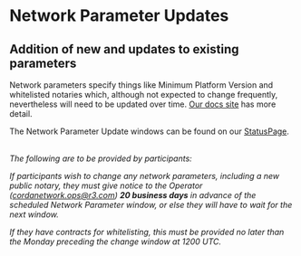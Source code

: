 # Network Parameter Updates


## Addition of new and updates to existing parameters

Network parameters specify things like Minimum Platform Version and whitelisted notaries which, although not expected to change frequently, nevertheless will need to be updated over time. [Our docs site](https://docs.corda.net/network-map.html#network-parameters) has more detail.

The Network Parameter Update windows can be found on our [StatusPage](https://corda-network.statuspage.io).
&nbsp;  
&nbsp;  

*The following are to be provided by participants:*

*If participants wish to change any network parameters, including a new public notary, they must give notice to the Operator (cordanetwork.ops@r3.com) **20 business days** in advance of the scheduled Network Parameter window, or else they will have to wait for the next window.*

*If they have contracts for whitelisting, this must be provided no later than the Monday preceding the change window at 1200 UTC.*
